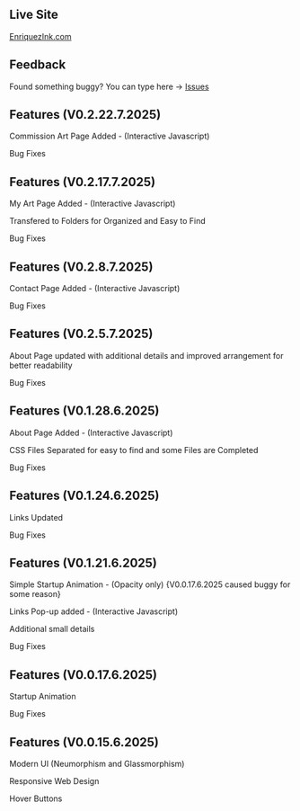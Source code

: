 ## Live Site  
<a href="https://ethanenriquez.github.io/enriquezink.com" target="_blank" rel="noopener noreferrer">EnriquezInk.com</a>

## Feedback  
Found something buggy? You can type here → [Issues](https://github.com/Ethanenriquez/enriquezink.com/issues)

## Features (V0.2.22.7.2025)
Commission Art Page Added - (Interactive Javascript)

Bug Fixes

## Features (V0.2.17.7.2025)
My Art Page Added - (Interactive Javascript)

Transfered to Folders for Organized and Easy to Find

Bug Fixes

## Features (V0.2.8.7.2025)
Contact Page Added - (Interactive Javascript)

Bug Fixes

## Features (V0.2.5.7.2025)
About Page updated with additional details and improved arrangement for better readability

Bug Fixes

## Features (V0.1.28.6.2025)
About Page Added - (Interactive Javascript)

CSS Files Separated for easy to find and some Files are Completed

Bug Fixes

## Features (V0.1.24.6.2025)
Links Updated

Bug Fixes

## Features (V0.1.21.6.2025)
Simple Startup Animation - (Opacity only) {V0.0.17.6.2025 caused buggy for some reason}

Links Pop-up added - (Interactive Javascript)

Additional small details

Bug Fixes

## Features (V0.0.17.6.2025)
Startup Animation

Bug Fixes 

## Features (V0.0.15.6.2025)  
Modern UI (Neumorphism and Glassmorphism)

Responsive Web Design

Hover Buttons
